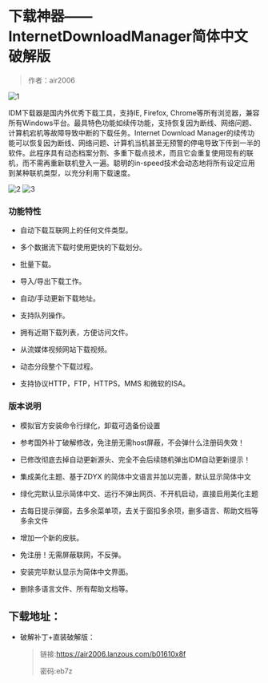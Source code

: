 # 下载神器——InternetDownloadManager简体中文破解版
> 作者：air2006

![1](https://cdn.jsdelivr.net/gh/air2006/worker-blog@master/posts/photos/4.1.png)

IDM下载器是国内外优秀下载工具，支持IE, Firefox, Chrome等所有浏览器，兼容所有Windows平台。最具特色功能如续传功能，支持恢复因为断线、网络问题、计算机宕机等故障导致中断的下载任务。Internet Download Manager的续传功能可以恢复因为断线、网络问题、计算机当机甚至无预警的停电导致下传到一半的软件。此程序具有动态档案分割、多重下载点技术，而且它会重复使用现有的联机，而不需再重新联机登入一遍。聪明的in-speed技术会动态地将所有设定应用到某种联机类型，以充分利用下载速度。

![2](https://cdn.jsdelivr.net/gh/air2006/worker-blog@master/posts/photos/4.2.jpg)
![3](https://cdn.jsdelivr.net/gh/air2006/worker-blog@master/posts/photos/4.3.jpg)
### 功能特性
* 自动下载互联网上的任何文件类型。
* 多个数据流下载时使用更快的下载划分。

* 批量下载。

* 导入/导出下载工作。

* 自动/手动更新下载地址。

* 支持队列操作。

* 拥有近期下载列表，方便访问文件。

* 从流媒体视频网站下载视频。

* 动态分段整个下载过程。

* 支持协议HTTP，FTP，HTTPS，MMS 和微软的ISA。
### 版本说明
* 模拟官方安装命令行绿化，卸载可选备份设置
* 参考国外补丁破解修改，免注册无需host屏蔽，不会弹什么注册码失效！
* 已修改彻底去掉自动更新源头、完全不会后续随机弹出IDM自动更新提示！
* 集成美化主题、基于ZDYX 的简体中文语言并加以完善，默认显示简体中文
* 绿化完默认显示简体中文、运行不弹出网页、不开机启动，直接启用美化主题
* 去每日提示弹窗，去多余菜单项，去关于窗扣多余项，删多语言、帮助文档等多余文件

* 增加一个新的皮肤。
* 免注册！无需屏蔽联网，不反弹。
* 安装完毕默认显示为简体中文界面。
* 删除多语言文件、所有帮助文档等。
## 下载地址：
- 破解补丁+直装破解版：
    >  链接:https://air2006.lanzous.com/b01610x8f 
    >
    >   密码:eb7z